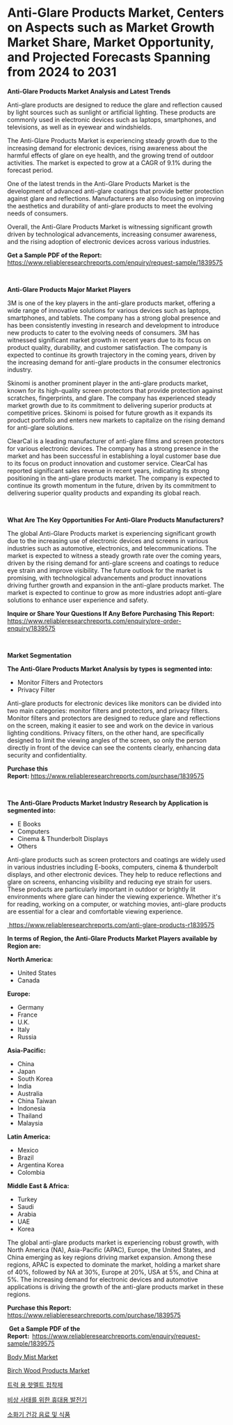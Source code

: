 <p><h1>Anti-Glare Products Market, Centers on Aspects such as Market Growth Market Share, Market Opportunity, and Projected Forecasts Spanning from 2024 to 2031</h1></p><p><strong>Anti-Glare Products Market Analysis and Latest Trends</strong></p>
<p><p>Anti-glare products are designed to reduce the glare and reflection caused by light sources such as sunlight or artificial lighting. These products are commonly used in electronic devices such as laptops, smartphones, and televisions, as well as in eyewear and windshields.</p><p>The Anti-Glare Products Market is experiencing steady growth due to the increasing demand for electronic devices, rising awareness about the harmful effects of glare on eye health, and the growing trend of outdoor activities. The market is expected to grow at a CAGR of 9.1% during the forecast period.</p><p>One of the latest trends in the Anti-Glare Products Market is the development of advanced anti-glare coatings that provide better protection against glare and reflections. Manufacturers are also focusing on improving the aesthetics and durability of anti-glare products to meet the evolving needs of consumers.</p><p>Overall, the Anti-Glare Products Market is witnessing significant growth driven by technological advancements, increasing consumer awareness, and the rising adoption of electronic devices across various industries.</p></p>
<p><strong>Get a Sample PDF of the Report:&nbsp;</strong> <a href="https://www.reliableresearchreports.com/enquiry/request-sample/1839575">https://www.reliableresearchreports.com/enquiry/request-sample/1839575</a></p>
<p>&nbsp;</p>
<p><strong>Anti-Glare Products Major Market Players</strong></p>
<p><p>3M is one of the key players in the anti-glare products market, offering a wide range of innovative solutions for various devices such as laptops, smartphones, and tablets. The company has a strong global presence and has been consistently investing in research and development to introduce new products to cater to the evolving needs of consumers. 3M has witnessed significant market growth in recent years due to its focus on product quality, durability, and customer satisfaction. The company is expected to continue its growth trajectory in the coming years, driven by the increasing demand for anti-glare products in the consumer electronics industry.</p><p>Skinomi is another prominent player in the anti-glare products market, known for its high-quality screen protectors that provide protection against scratches, fingerprints, and glare. The company has experienced steady market growth due to its commitment to delivering superior products at competitive prices. Skinomi is poised for future growth as it expands its product portfolio and enters new markets to capitalize on the rising demand for anti-glare solutions.</p><p>ClearCal is a leading manufacturer of anti-glare films and screen protectors for various electronic devices. The company has a strong presence in the market and has been successful in establishing a loyal customer base due to its focus on product innovation and customer service. ClearCal has reported significant sales revenue in recent years, indicating its strong positioning in the anti-glare products market. The company is expected to continue its growth momentum in the future, driven by its commitment to delivering superior quality products and expanding its global reach.</p></p>
<p>&nbsp;</p>
<p><strong>What Are The Key Opportunities For Anti-Glare Products Manufacturers?</strong></p>
<p><p>The global Anti-Glare Products market is experiencing significant growth due to the increasing use of electronic devices and screens in various industries such as automotive, electronics, and telecommunications. The market is expected to witness a steady growth rate over the coming years, driven by the rising demand for anti-glare screens and coatings to reduce eye strain and improve visibility. The future outlook for the market is promising, with technological advancements and product innovations driving further growth and expansion in the anti-glare products market. The market is expected to continue to grow as more industries adopt anti-glare solutions to enhance user experience and safety.</p></p>
<p><strong>Inquire or Share Your Questions If Any Before Purchasing This Report:</strong> <a href="https://www.reliableresearchreports.com/enquiry/pre-order-enquiry/1839575">https://www.reliableresearchreports.com/enquiry/pre-order-enquiry/1839575</a></p>
<p>&nbsp;</p>
<p><strong>Market Segmentation</strong></p>
<p><strong>The Anti-Glare Products Market Analysis by types is segmented into:</strong></p>
<p><ul><li>Monitor Filters and Protectors</li><li>Privacy Filter</li></ul></p>
<p><p>Anti-glare products for electronic devices like monitors can be divided into two main categories: monitor filters and protectors, and privacy filters. Monitor filters and protectors are designed to reduce glare and reflections on the screen, making it easier to see and work on the device in various lighting conditions. Privacy filters, on the other hand, are specifically designed to limit the viewing angles of the screen, so only the person directly in front of the device can see the contents clearly, enhancing data security and confidentiality.</p></p>
<p><strong>Purchase this Report:&nbsp;</strong><a href="https://www.reliableresearchreports.com/purchase/1839575">https://www.reliableresearchreports.com/purchase/1839575</a></p>
<p>&nbsp;</p>
<p><strong>The Anti-Glare Products Market Industry Research by Application is segmented into:</strong></p>
<p><ul><li>E Books</li><li>Computers</li><li>Cinema & Thunderbolt Displays</li><li>Others</li></ul></p>
<p><p>Anti-glare products such as screen protectors and coatings are widely used in various industries including E-books, computers, cinema & thunderbolt displays, and other electronic devices. They help to reduce reflections and glare on screens, enhancing visibility and reducing eye strain for users. These products are particularly important in outdoor or brightly lit environments where glare can hinder the viewing experience. Whether it's for reading, working on a computer, or watching movies, anti-glare products are essential for a clear and comfortable viewing experience.</p></p>
<p><a href="https://www.reliableresearchreports.com/anti-glare-products-r1839575">&nbsp;https://www.reliableresearchreports.com/anti-glare-products-r1839575</a></p>
<p><strong>In terms of Region, the Anti-Glare Products Market Players available by Region are:</strong></p>
<p>
    <p> <strong> North America: </strong>
        <ul>
            <li>United States</li>
            <li>Canada</li>
        </ul>
        </p> 
    <p> <strong> Europe: </strong>
        <ul>
            <li>Germany</li>
            <li>France</li>
            <li>U.K.</li>
            <li>Italy</li>
            <li>Russia</li>
        </ul>
        </p> 
    <p> <strong> Asia-Pacific: </strong>
        <ul>
            <li>China</li>
            <li>Japan</li>
            <li>South Korea</li>
            <li>India</li>
            <li>Australia</li>
            <li>China Taiwan</li>
            <li>Indonesia</li>
            <li>Thailand</li>
            <li>Malaysia</li>
        </ul>
        </p> 
    <p> <strong> Latin America: </strong>
        <ul>
            <li>Mexico</li>
            <li>Brazil</li>
            <li>Argentina Korea</li>
            <li>Colombia</li>
        </ul>
        </p> 
    <p> <strong> Middle East & Africa: </strong>
        <ul>
            <li>Turkey</li>
            <li>Saudi</li>
            <li>Arabia</li>
            <li>UAE</li>
            <li>Korea</li>
        </ul>
    </p>
    </p>
<p><p>The global anti-glare products market is experiencing robust growth, with North America (NA), Asia-Pacific (APAC), Europe, the United States, and China emerging as key regions driving market expansion. Among these regions, APAC is expected to dominate the market, holding a market share of 40%, followed by NA at 30%, Europe at 20%, USA at 5%, and China at 5%. The increasing demand for electronic devices and automotive applications is driving the growth of the anti-glare products market in these regions.</p></p>
<p><strong>Purchase this Report: </strong><a href="https://www.reliableresearchreports.com/purchase/1839575">https://www.reliableresearchreports.com/purchase/1839575</a></p>
<p>&nbsp;<strong>Get a Sample PDF of the Report:&nbsp;&nbsp;</strong><a href="https://www.reliableresearchreports.com/enquiry/request-sample/1839575">https://www.reliableresearchreports.com/enquiry/request-sample/1839575</a></p>
<p><strong></strong></p>
<p><p><a href="https://github.com/ernidarwin455/Market-Research-Report-List-1/blob/main/body-mist-market.md">Body Mist Market</a></p><p><a href="https://github.com/sajonf007/Market-Research-Report-List-1/blob/main/birch-wood-products-market.md">Birch Wood Products Market</a></p><p><a href="https://github.com/vdhdwjyp90142/Market-Research-Report-List-2/blob/main/4842448153705.md">트럭 용 핫멜트 접착제</a></p><p><a href="https://github.com/OwenHamiytll568745/Market-Research-Report-List-2/blob/main/9423260153706.md">비상 사태를 위한 휴대용 발전기</a></p><p><a href="https://medium.com/@angeling137_20398/%EC%86%8C%ED%99%94%EA%B8%B0-%EA%B1%B4%EA%B0%95-%EC%9D%8C%EB%A3%8C-%EB%B0%8F-%EC%8B%9D%ED%92%88-%EC%82%B0%EC%97%85%EC%97%90-%EB%8C%80%ED%95%9C-%ED%86%B5%EC%B0%B0-%EC%8B%9C%EC%9E%A5-%EC%9E%AC%EC%A0%95-%EC%83%81%ED%83%9C-%EC%8B%9C%EC%9E%A5-%EA%B7%9C%EB%AA%A8-%EB%B0%8F-2031%EB%85%84%EA%B9%8C%EC%A7%80%EC%9D%98-%EC%88%98%EC%9D%B5-%EB%B6%84%EC%84%9D-2eacc96242d7">소화기 건강 음료 및 식품</a></p></p>